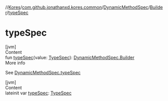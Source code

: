 //[Kores](../../../index.md)/[com.github.jonathanxd.kores.common](../../index.md)/[DynamicMethodSpec](../index.md)/[Builder](index.md)/[typeSpec](type-spec.md)



# typeSpec  
[jvm]  
Content  
fun [typeSpec](type-spec.md)(value: [TypeSpec](../../../com.github.jonathanxd.kores.base/-type-spec/index.md)): [DynamicMethodSpec.Builder](index.md)  
More info  


See [DynamicMethodSpec.typeSpec](../type-spec.md)

  


[jvm]  
Content  
lateinit var [typeSpec](type-spec.md): [TypeSpec](../../../com.github.jonathanxd.kores.base/-type-spec/index.md)  




